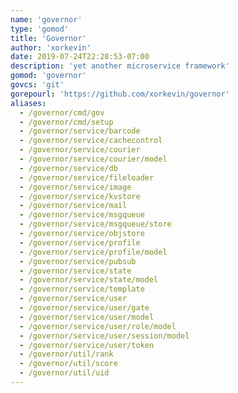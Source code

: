 ```yaml
---
name: 'governor'
type: 'gomod'
title: 'Governor'
author: 'xorkevin'
date: 2019-07-24T22:28:53-07:00
description: 'yet another microservice framework'
gomod: 'governor'
govcs: 'git'
gorepourl: 'https://github.com/xorkevin/governor'
aliases:
  - /governor/cmd/gov
  - /governor/cmd/setup
  - /governor/service/barcode
  - /governor/service/cachecontrol
  - /governor/service/courier
  - /governor/service/courier/model
  - /governor/service/db
  - /governor/service/fileloader
  - /governor/service/image
  - /governor/service/kvstore
  - /governor/service/mail
  - /governor/service/msgqueue
  - /governor/service/msgqueue/store
  - /governor/service/objstore
  - /governor/service/profile
  - /governor/service/profile/model
  - /governor/service/pubsub
  - /governor/service/state
  - /governor/service/state/model
  - /governor/service/template
  - /governor/service/user
  - /governor/service/user/gate
  - /governor/service/user/model
  - /governor/service/user/role/model
  - /governor/service/user/session/model
  - /governor/service/user/token
  - /governor/util/rank
  - /governor/util/score
  - /governor/util/uid
---
```

